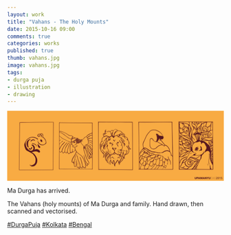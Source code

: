 ```yaml
---
layout: work
title: "Vahans - The Holy Mounts"
date: 2015-10-16 09:00
comments: true
categories: works
published: true
thumb: vahans.jpg
image: vahans.jpg
tags:
- durga puja
- illustration
- drawing
---
```


<img src="/images/works/vahans.jpg" align="middle"/>

Ma Durga has arrived.

The Vahans (holy mounts) of Ma Durga and family. Hand drawn, then scanned and vectorised.

[#DurgaPuja](https://www.facebook.com/hashtag/durgapuja) [#Kolkata](https://www.facebook.com/hashtag/kolkata) [#Bengal](https://www.facebook.com/hashtag/bengal)